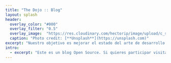 ```yaml
---
title: "The Dojo :: Blog"
layout: splash
header:
  overlay_color: "#000"
  overlay_filter: "0.5"
  overlay_image:  "https://res.cloudinary.com/hectorip/image/upload/c_scale,w_1200/v1539415848/markus-spiske-666904-unsplash_y4hjex.jpg"
  caption: "Photo credit: [**Unsplash**](https://unsplash.com)"
excerpt: "Nuestro objetivo es mejorar el estado del arte de desarrollo de software en México."
intro: 
  - excerpt: "Este es un blog Open Source. Si quieres participar visita el [repositorio](https://github.com/hectorip/TheDojoMXBlog)."
---
```


